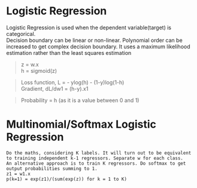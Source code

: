 # Logistic Regression
Logistic Regression is used when the dependent variable(target) is categorical.  
Decision boundary can be linear or non-linear. Polynomial order can be increased to get complex decision boundary.
It uses a maximum likelihood estimation rather than the least squares estimation  

> z = w.x  
> h = sigmoid(z) 

> Loss function, L = - ylog(h) - (1-y)log(1-h)  
> Gradient, dL/dw1 = (h-y).x1

> Probability = h (as it is a value between 0 and 1)

# Multinomial/Softmax Logistic Regression
```
Do the maths, considering K labels. It will turn out to be equivalent to training independent k-1 regressors. Separate w for each class.
An alternative approach is to train K regressors. Do softmax to get output probabilities summing to 1.
z1 = w1.x
p(k=1) = exp(z1)/(sum(exp(z)) for k = 1 to K)
